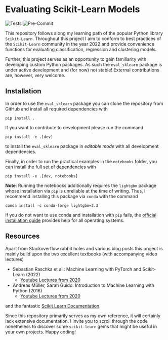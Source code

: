 # Evaluating Scikit-Learn Models

![Tests](https://github.com/joel-beck/eval-sklearn/actions/workflows/tests.yaml/badge.svg)
![Pre-Commit](https://github.com/joel-beck/eval-sklearn/actions/workflows/pre-commit.yaml/badge.svg)

This repository follows along my learning path of the popular Python library `Scikit-Learn`.
Throughout this project I aim to conform to best practices of the `Scikit-Learn` community in the year 2022 and provide convenience functions for evaluating classification, regression and clustering models.

Further, this project serves as an opportunity to gain familiarity with developing custom Python packages.
As such the `eval_sklearn` package is under active development and (for now) not stable!
External contributions are, however, very welcome.

## Installation

In order to use the `eval_sklearn` package you can clone the repository from GitHub and install all required dependencies with

```
pip install .
```

If you want to contribute to development please run the command

```
pip install -e .[dev]
```

to install the `eval_sklearn` package in *editable mode* with all development dependencies.

Finally, in order to run the practical examples in the `notebooks` folder, you can install the full set of dependencies with

```
pip install -e .[dev, notebooks]
```

**Note**:
Running the notebooks additionally requires the `lightgbm` package whose installation via `pip` is unreliable at the time of writing.
Thus, I recommend installing this package via `conda` with the command

```
conda install -c conda-forge lightgbm=3.3
```

If you do not want to use conda and installation with `pip` fails, the [official installation guide](https://github.com/microsoft/LightGBM/tree/master/python-package) provides help for all operating systems.


## Resources

Apart from Stackoverflow rabbit holes and various blog posts this project is mainly build upon the two excellent textbooks (with accompanying video lectures)

- Sebastian Raschka et al.: Machine Learning with PyTorch and Scikit-Learn (2022)
    - [Youtube Lectures from 2020](https://www.youtube.com/playlist?list=PLTKMiZHVd_2KyGirGEvKlniaWeLOHhUF3)
- Andreas Müller, Sarah Guido: Introduction to Machine Learning with Python (2016)
    - [Youtube Lectures from 2020](https://www.youtube.com/playlist?list=PL_pVmAaAnxIRnSw6wiCpSvshFyCREZmlM)

and the fantastic [Scikit Learn Documentation](https://scikit-learn.org/stable/).

Since this repository primarily serves as my own reference, it will certainly lack extensive documentation.
I invite you to scroll through the code nonetheless to discover some `scikit-learn` gems that might be useful in your own projects.
Happy coding!
